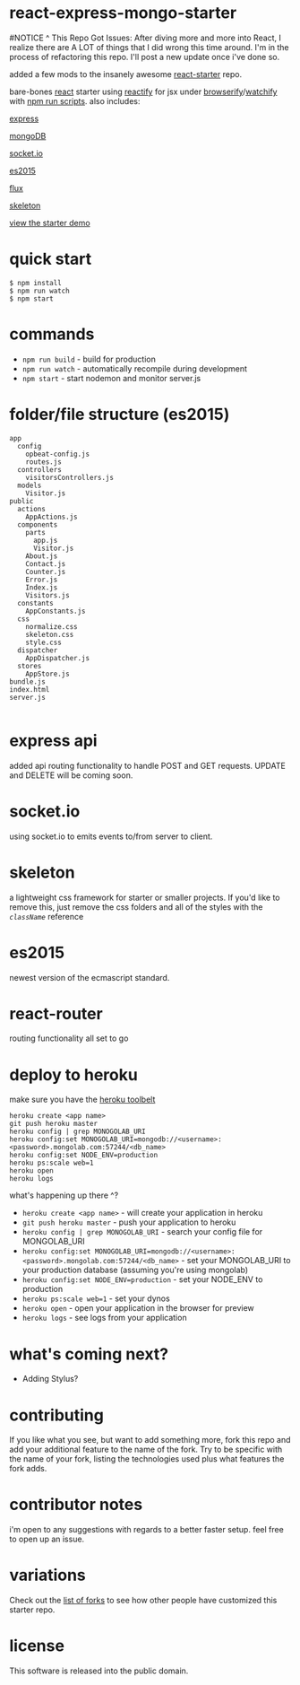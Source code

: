 # react-express-mongo-starter

#NOTICE ^ This Repo Got Issues:
After diving more and more into React, I realize there are A LOT of things that I did wrong this time around.  I'm in the process of refactoring this repo.  I'll post a new update once i've done so.

added a few mods to the insanely awesome [react-starter](https://github.com/substack/react-starter) repo.  

bare-bones [react](https://facebook.github.io/react/) starter
using [reactify](https://npmjs.com/package/reactify) for jsx
under [browserify](http://browserify.org)/[watchify](https://npmjs.com/package/watchify)
with [npm run scripts](http://substack.net/task_automation_with_npm_run).
also includes:

[express](http://expressjs.com/)

[mongoDB](https://www.mongodb.org/)

[socket.io](http://socket.io/)

[es2015](https://babeljs.io/docs/learn-es2015/)

[flux](https://facebook.github.io/react/docs/flux-overview.html)

[skeleton](http://getskeleton.com/)

[view the starter demo](https://react-express-mongo.herokuapp.com)


# quick start

```
$ npm install
$ npm run watch
$ npm start
```

# commands

* `npm run build` - build for production
* `npm run watch` - automatically recompile during development
* `npm start` - start nodemon and monitor server.js

# folder/file structure (es2015)

``` 
app
  config
    opbeat-config.js
    routes.js
  controllers
    visitorsControllers.js
  models
    Visitor.js
public
  actions
    AppActions.js
  components
    parts
      app.js
      Visitor.js
    About.js
    Contact.js
    Counter.js
    Error.js
    Index.js
    Visitors.js
  constants
    AppConstants.js
  css
    normalize.css
    skeleton.css
    style.css
  dispatcher
    AppDispatcher.js
  stores
    AppStore.js
bundle.js
index.html
server.js
    
```
# express api
added api routing functionality to handle POST and GET requests. UPDATE and DELETE will be coming soon.

# socket.io
using socket.io to emits events to/from server to client.

# skeleton
a lightweight css framework for starter or smaller projects.  If you'd like to remove this, just remove the css folders and all of the styles with the _`className`_ reference 

# es2015
newest version of the ecmascript standard.

# react-router
routing functionality all set to go

# deploy to heroku
make sure you have the [heroku toolbelt](https://toolbelt.heroku.com/) 

```
heroku create <app name>
git push heroku master
heroku config | grep MONOGOLAB_URI
heroku config:set MONOGOLAB_URI=mongodb://<username>:<password>.mongolab.com:57244/<db_name>
heroku config:set NODE_ENV=production
heroku ps:scale web=1
heroku open
heroku logs
```

what's happening up there ^? 

* `heroku create <app name>` - will create your application in heroku
* `git push heroku master` - push your application to heroku
* `heroku config | grep MONOGOLAB_URI` - search your config file for MONGOLAB_URI
* `heroku config:set MONOGOLAB_URI=mongodb://<username>:<password>.mongolab.com:57244/<db_name>` - set your MONGOLAB_URI to your production database (assuming you're using mongolab)
* `heroku config:set NODE_ENV=production` - set your NODE_ENV to production
* `heroku ps:scale web=1` - set your dynos
* `heroku open` - open your application in the browser for preview
* `heroku logs` - see logs from your application



# what's coming next?
- Adding Stylus?



# contributing

If you like what you see, but want to add something more, fork this repo and add
your additional feature to the name of the fork. Try to be specific with the
name of your fork, listing the technologies used plus what features the fork
adds.

# contributor notes

i'm open to any suggestions with regards to a better faster setup.  feel free to open up an issue.


# variations

Check out the [list of forks](https://github.com/substack/react-starter/network/members)
to see how other people have customized this starter repo.

# license

This software is released into the public domain.
